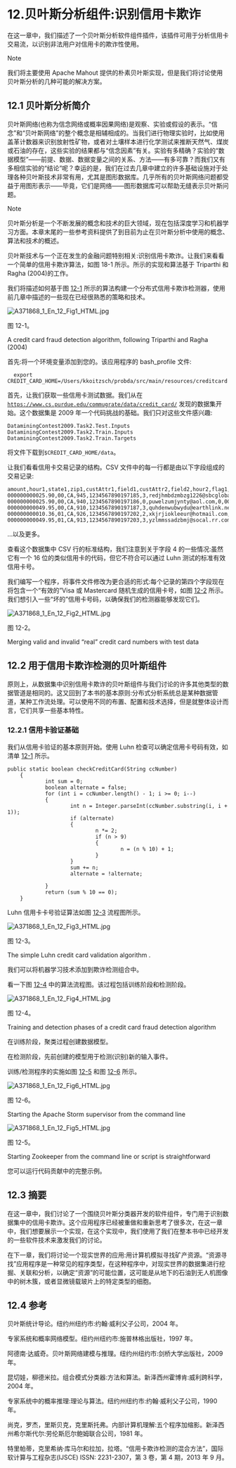 # 12.贝叶斯分析组件:识别信用卡欺诈

在这一章中，我们描述了一个贝叶斯分析软件组件插件，该插件可用于分析信用卡交易流，以识别非法用户对信用卡的欺诈性使用。

Note

我们将主要使用 Apache Mahout 提供的朴素贝叶斯实现，但是我们将讨论使用贝叶斯分析的几种可能的解决方案。

## 12.1 贝叶斯分析简介

贝叶斯网络(也称为信念网络或概率因果网络)是观察、实验或假设的表示。“信念”和“贝叶斯网络”的整个概念是相辅相成的。当我们进行物理实验时，比如使用盖革计数器来识别放射性矿物，或者对土壤样本进行化学测试来推断天然气、煤炭或石油的存在，这些实验的结果都与“信念因素”有关。实验有多精确？实验的“数据模型”——前提、数据、数据变量之间的关系、方法——有多可靠？而我们又有多相信实验的“结论”呢？幸运的是，我们在过去几章中建立的许多基础设施对于处理各种贝叶斯技术非常有用，尤其是图形数据库。几乎所有的贝叶斯网络问题都受益于用图形表示——毕竟，它们是网络——图形数据库可以帮助无缝表示贝叶斯问题。

Note

贝叶斯分析是一个不断发展的概念和技术的巨大领域，现在包括深度学习和机器学习方面。本章末尾的一些参考资料提供了到目前为止在贝叶斯分析中使用的概念、算法和技术的概述。

贝叶斯技术与一个正在发生的金融问题特别相关:识别信用卡欺诈。让我们来看看一个简单的信用卡欺诈算法，如图 18-1 所示。所示的实现和算法基于 Triparthi 和 Ragha (2004)的工作。

我们将描述如何基于图 [12-1](#Fig1) 所示的算法构建一个分布式信用卡欺诈检测器，使用前几章中描述的一些现在已经很熟悉的策略和技术。

![A371868_1_En_12_Fig1_HTML.jpg](img/A371868_1_En_12_Fig1_HTML.jpg)

图 12-1。

A credit card fraud detection algorithm, following Triparthi and Ragha (2004)

首先:将一个环境变量添加到您的。该应用程序的 bash_profile 文件:

```
  export CREDIT_CARD_HOME=/Users/kkoitzsch/probda/src/main/resources/creditcard

```

首先，让我们获取一些信用卡测试数据。我们从在 [`https://www.cs.purdue.edu/commugrate/data/credit_card/`](https://www.cs.purdue.edu/commugrate/data/credit_card/) 发现的数据集开始。这个数据集是 2009 年一个代码挑战的基础。我们只对这些文件感兴趣:

```
DataminingContest2009.Task2.Test.Inputs
DataminingContest2009.Task2.Train.Inputs
DataminingContest2009.Task2.Train.Targets

```

将文件下载到`$CREDIT_CARD_HOME/data`。

让我们看看信用卡交易记录的结构。CSV 文件中的每一行都是由以下字段组成的交易记录:

```
amount,hour1,state1,zip1,custAttr1,field1,custAttr2,field2,hour2,flag1,total,field3,field4,indicator1,indicator2,flag2,flag3,flag4,flag5
000000000025.90,00,CA,945,1234567890197185,3,redjhmbdzmbzg1226@sbcglobal.net,0,00,0,000000000025.90,2525,8,0,0,1,0,0,2
000000000025.90,00,CA,940,1234567890197186,0,puwelzumjynty@aol.com,0,00,0,000000000025.90,3393,17,0,0,1,1,0,1
000000000049.95,00,CA,910,1234567890197187,3,quhdenwubwydu@earthlink.net,1,00,0,000000000049.95,-737,26,0,0,1,0,0,1
000000000010.36,01,CA,926,1234567890197202,2,xkjrjiokleeur@hotmail.com,0,01,1,000000000010.36,483,23,0,0,1,1,0,1
000000000049.95,01,CA,913,1234567890197203,3,yzlmmssadzbmj@socal.rr.com,0,01,0,000000000049.95,2123,23,1,0,1,1,0,1

```

…以及更多。

查看这个数据集中 CSV 行的标准结构，我们注意到关于字段 4 的一些情况:虽然它有一个 16 位的类似信用卡的代码，但它不符合可以通过 Luhn 测试的标准有效信用卡号。

我们编写一个程序，将事件文件修改为更合适的形式:每个记录的第四个字段现在将包含一个“有效的”Visa 或 Mastercard 随机生成的信用卡号，如图 [12-2](#Fig2) 所示。我们想引入一些“坏的”信用卡号码，以确保我们的检测器能够发现它们。

![A371868_1_En_12_Fig2_HTML.jpg](img/A371868_1_En_12_Fig2_HTML.jpg)

图 12-2。

Merging valid and invalid “real” credit card numbers with test data

## 12.2 用于信用卡欺诈检测的贝叶斯组件

原则上，从数据集中识别信用卡欺诈的贝叶斯组件与我们讨论的许多其他类型的数据管道是相同的。这又回到了本书的基本原则:分布式分析系统总是某种数据管道，某种工作流处理。可以使用不同的布置、配置和技术选择，但是就整体设计而言，它们共享一些基本特性。

### 12.2.1 信用卡验证基础

我们从信用卡验证的基本原则开始。使用 Luhn 检查可以确定信用卡号码有效，如清单 [12-1](#Par19) 所示。

```
public static boolean checkCreditCard(String ccNumber)
    {
            int sum = 0;
            boolean alternate = false;
            for (int i = ccNumber.length() - 1; i >= 0; i--)
            {
                    int n = Integer.parseInt(ccNumber.substring(i, i + 1));
                    if (alternate)
                    {
                            n *= 2;
                            if (n > 9)
                            {
                                    n = (n % 10) + 1;
                            }
                    }
                    sum += n;
                    alternate = !alternate;

            }
            return (sum % 10 == 0);
    }

```

Luhn 信用卡卡号验证算法如图 [12-3](#Fig3) 流程图所示。

![A371868_1_En_12_Fig3_HTML.jpg](img/A371868_1_En_12_Fig3_HTML.jpg)

图 12-3。

The simple Luhn credit card validation algorithm .

我们可以将机器学习技术添加到欺诈检测组合中。

看一下图 [12-4](#Fig4) 中的算法流程图。该过程包括训练阶段和检测阶段。

![A371868_1_En_12_Fig4_HTML.jpg](img/A371868_1_En_12_Fig4_HTML.jpg)

图 12-4。

Training and detection phases of a credit card fraud detection algorithm

在训练阶段，聚类过程创建数据模型。

在检测阶段，先前创建的模型用于检测(识别)新的输入事件。

训练/检测程序的实施如图 [12-5](#Fig5) 和图 [12-6](#Fig6) 所示。

![A371868_1_En_12_Fig6_HTML.jpg](img/A371868_1_En_12_Fig6_HTML.jpg)

图 12-6。

Starting the Apache Storm supervisor from the command line

![A371868_1_En_12_Fig5_HTML.jpg](img/A371868_1_En_12_Fig5_HTML.jpg)

图 12-5。

Starting Zookeeper from the command line or script is straightforward

您可以运行代码贡献中的完整示例。

## 12.3 摘要

在这一章中，我们讨论了一个围绕贝叶斯分类器开发的软件组件，专门用于识别数据集中的信用卡欺诈。这个应用程序已经被重做和重新思考了很多次，在这一章中，我们想要展示一个实现，在这个实现中，我们使用了我们在整本书中已经开发的一些软件技术来激发我们的讨论。

在下一章，我们将讨论一个现实世界的应用:用计算机模拟寻找矿产资源。“资源寻找”应用程序是一种常见的程序类型，在这种程序中，对现实世界的数据集进行挖掘、关联和分析，以确定“资源”的可能位置，这可能是从地下的石油到无人机图像中的树木簇，或者显微镜载玻片上的特定类型的细胞。

## 12.4 参考

贝叶斯统计导论。纽约州纽约市:约翰·威利父子公司，2004 年。

专家系统和概率网络模型。纽约州纽约市:施普林格出版社，1997 年。

阿德南·达威奇。贝叶斯网络建模与推理。纽约州纽约市:剑桥大学出版社，2009 年。

昆切娃，柳德米拉。组合模式分类器:方法和算法。新泽西州霍博肯:威利跨科学，2004 年。

专家系统中的概率推理:理论与算法。纽约州纽约市:约翰·威利父子公司，1990 年。

尚克，罗杰，里斯贝克，克里斯托弗。内部计算机理解:五个程序加缩影。新泽西州希尔斯代尔:劳伦斯厄尔鲍姆联合公司，1981 年。

特里帕蒂，克里希纳·库马尔和拉加，拉塔。“信用卡欺诈检测的混合方法”，国际软计算与工程杂志(IJSCE) ISSN: 2231-2307，第 3 卷，第 4 期，2013 年 9 月。